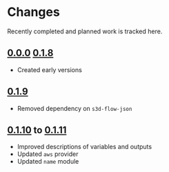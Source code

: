 # Changes
Recently completed and planned work is tracked here.

## [0.0.0](.) [0.1.8](.)
- Created early versions

## [0.1.9](.)
- Removed dependency on `s3d-flow-json`

## [0.1.10](.) to [0.1.11](.)
- Improved descriptions of variables and outputs
- Updated `aws` provider
- Updated `name` module
